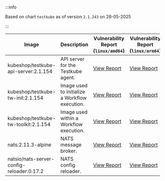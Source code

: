 :::info

Based on chart `testkube` as of version `2.1.243` on 28-05-2025

:::

| Image | Description | Vulnerability Report (`linux/amd64`) | Vulnerability Report (`linux/arm64`) | Docker Image |
|-------|-------------|----------------------------------------|----------------------------------------|--------------|
| kubeshop/testkube-api-server:2.1.154 | API server for the Testkube agent. | [View Report](./testkube-api-server-2.1.154_linux_amd64.md) | [View Report](./testkube-api-server-2.1.154_linux_arm64.md) | [View Image](https://hub.docker.com/layers/kubeshop/testkube-api-server/2.1.154/images/sha256-bbc6563d279d285e21ac06a408e3c54754ea0661d16ded6eb5793978e5e10aee?context=explore) |
| kubeshop/testkube-tw-init:2.1.154 | Image used to initialize a Workflow execution. | [View Report](./testkube-tw-init-2.1.154_linux_amd64.md) | [View Report](./testkube-tw-init-2.1.154_linux_arm64.md) | [View Image](https://hub.docker.com/layers/kubeshop/testkube-tw-init/2.1.154/images/sha256-04bacd6e084d94ede86b656173ee260e0eb137c036135a1b9dd53a26a284b716?context=explore) |
| kubeshop/testkube-tw-toolkit:2.1.154 | Image used within a Workflow execution. | [View Report](./testkube-tw-toolkit-2.1.154_linux_amd64.md) | [View Report](./testkube-tw-toolkit-2.1.154_linux_arm64.md) | [View Image](https://hub.docker.com/layers/kubeshop/testkube-tw-toolkit/2.1.154/images/sha256-d8156d4b6b00e747a068c857367760eaa824cee79e7251101f30103d1e677f86?context=explore) |
| nats:2.11.3-alpine | NATS message broker. | [View Report](./nats-2.11.3-alpine_linux_amd64.md) | [View Report](./nats-2.11.3-alpine_linux_arm64.md) | [View Image](https://hub.docker.com/layers/library/nats/2.11.3-alpine/images/sha256-f6be324fcee27f2a91178d74f77bb4ba3e5a9d2e72ba7d6871f45d14aadca40a?context=explore) |
| natsio/nats-server-config-reloader:0.17.2 | NATS config reloader. | [View Report](./nats-server-config-reloader-0.17.2_linux_amd64.md) | [View Report](./nats-server-config-reloader-0.17.2_linux_arm64.md) | [View Image](https://hub.docker.com/layers/natsio/nats-server-config-reloader/0.17.2/images/sha256-65f3b70ec5a100743844cc8b73989f12ea9ba360fdd23069b20bdbd2654d9b94?context=explore) |
